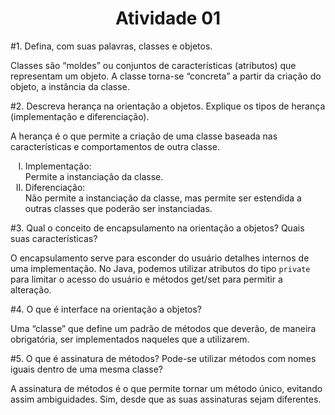 <h1 align="center">Atividade 01</h1>

#1. Defina, com suas palavras, classes e objetos.

Classes são “moldes” ou conjuntos de características (atributos) que representam um
objeto. A classe torna-se “concreta” a partir da criação do objeto, a instância da classe.

#2. Descreva herança na orientação a objetos. Explique os tipos de herança (implementação e diferenciação).

A herança é o que permite a criação de uma classe baseada nas características e comportamentos de outra classe.

<ol>
    <li style="list-style-type: upper-roman;">
        Implementação:
        <br>
        Permite a instanciação da classe.
    </li>
    <li style="list-style-type: upper-roman;">
        Diferenciação:
        <br>
        Não permite a instanciação da classe, mas permite ser estendida a outras classes que poderão ser instanciadas.
    </li>
</ol>

#3. Qual o conceito de encapsulamento na orientação a objetos? Quais suas características?

O encapsulamento serve para esconder do usuário detalhes internos de uma implementação. No Java, podemos utilizar atributos do tipo ```private``` para limitar o acesso do usuário e métodos get/set para permitir a alteração.

#4. O que é interface na orientação a objetos?

Uma “classe” que define um padrão de métodos que deverão, de maneira obrigatória, ser implementados naqueles que a utilizarem.

#5. O que é assinatura de métodos? Pode-se utilizar métodos com nomes iguais dentro de uma mesma classe?

A assinatura de métodos é o que permite tornar um método único, evitando assim ambiguidades. Sim, desde que as suas assinaturas sejam diferentes.

